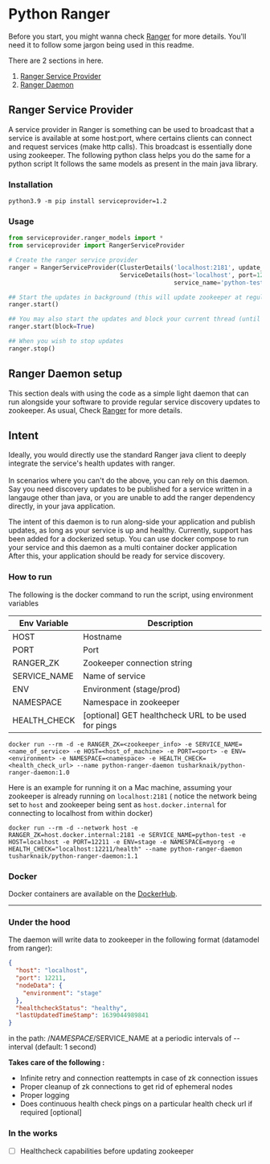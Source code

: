 # Python Ranger

Before you start, you might wanna check [Ranger](https://github.com/appform-io/ranger) for more details. You'll need it
to follow some jargon being used in this readme.

There are 2 sections in here.

1. [Ranger Service Provider](#ranger-service-provider)
2. [Ranger Daemon](#ranger-daemon-setup)

## Ranger Service Provider

A service provider in Ranger is something can be used to broadcast that a service is available at some host:port, where
certains clients can connect and request services (make http calls). This broadcast is essentially done using zookeeper.
The following python class helps you do the same for a python script It follows the same models as present in the main
java library.

### Installation

```shell
python3.9 -m pip install serviceprovider=1.2
```

### Usage

```python
from serviceprovider.ranger_models import *
from serviceprovider import RangerServiceProvider

# Create the ranger service provider
ranger = RangerServiceProvider(ClusterDetails('localhost:2181', update_interval=1),
                               ServiceDetails(host='localhost', port=12211, environment='stage', namespace='myorg',
                                              service_name='python-test'))

## Start the updates in background (this will update zookeeper at regular intervals)
ranger.start()

## You may also start the updates and block your current thread (until we hit an interrupt)
ranger.start(block=True)

## When you wish to stop updates
ranger.stop()
```

## Ranger Daemon setup

This section deals with using the code as a simple light daemon that can run alongside your software to provide regular
service discovery updates to zookeeper. As usual, Check [Ranger](https://github.com/appform-io/ranger) for more details.

## Intent

Ideally, you would directly use the standard Ranger java client to deeply integrate the service's health updates with
ranger.<br>  
In scenarios where you can't do the above, you can rely on this daemon. Say you need discovery updates to be published
for a service written in a langauge other than java, or you are unable to add the ranger dependency directly, in your
java application.

The intent of this daemon is to run along-side your application and publish updates, as long as your service is up and
healthy. Currently, support has been added for a dockerized setup. You can use docker compose to run your service and
this daemon as a multi container docker application<br>
After this, your application should be ready for service discovery.

### How to run

The following is the docker command to run the script, using environment variables

| Env Variable | Description                                         |
|--------------|-----------------------------------------------------|
| HOST         | Hostname                                            |
| PORT         | Port                                                |
| RANGER_ZK    | Zookeeper connection string                         |
| SERVICE_NAME | Name of service                                     |
| ENV          | Environment (stage/prod)                            |
| NAMESPACE    | Namespace in zookeeper                              |
| HEALTH_CHECK | [optional] GET healthcheck URL to be used for pings |

```shell
docker run --rm -d -e RANGER_ZK=<zookeeper_info> -e SERVICE_NAME=<name_of_service> -e HOST=<host_of_machine> -e PORT=<port> -e ENV=<environment> -e NAMESPACE=<namespace> -e HEALTH_CHECK=<health_check_url> --name python-ranger-daemon tusharknaik/python-ranger-daemon:1.0
```

Here is an example for running it on a Mac machine, assuming your zookeeper is already running on `localhost:2181` (
notice the network being set to `host` and zookeeper being sent as `host.docker.internal` for connecting to localhost
from within docker)

```shell
docker run --rm -d --network host -e RANGER_ZK=host.docker.internal:2181 -e SERVICE_NAME=python-test -e HOST=localhost -e PORT=12211 -e ENV=stage -e NAMESPACE=myorg -e HEALTH_CHECK="localhost:12211/health" --name python-ranger-daemon tusharknaik/python-ranger-daemon:1.1
```

### Docker

Docker containers are available on
the [DockerHub](https://hub.docker.com/repository/docker/tusharknaik/python-ranger-daemon).

---

### Under the hood

The daemon will write data to zookeeper in the following format (datamodel from ranger):

```json
{
  "host": "localhost",
  "port": 12211,
  "nodeData": {
    "environment": "stage"
  },
  "healthcheckStatus": "healthy",
  "lastUpdatedTimeStamp": 1639044989841
}
```

in the path: /$NAMESPACE/$SERVICE_NAME at a periodic intervals of --interval (default: 1 second)

**Takes care of the following :**

- Infinite retry and connection reattempts in case of zk connection issues
- Proper cleanup of zk connections to get rid of ephemeral nodes
- Proper logging
- Does continuous health check pings on a particular health check url if required [optional]

### In the works

- [ ] Healthcheck capabilities before updating zookeeper
